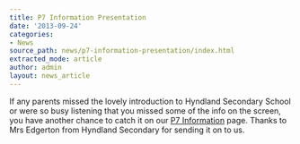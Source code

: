 ```yaml
---
title: P7 Information Presentation
date: '2013-09-24'
categories:
- News
source_path: news/p7-information-presentation/index.html
extracted_mode: article
author: admin
layout: news_article
---
```

If any parents missed the lovely introduction to Hyndland Secondary School or were so busy listening that you missed some of the info on the screen, you have another chance to catch it on our [P7 Information](http://www.hyndlandprimaryparentcouncil.org/p7-information/ "P7 Information") page. Thanks to Mrs Edgerton from Hyndland Secondary for sending it on to us.
